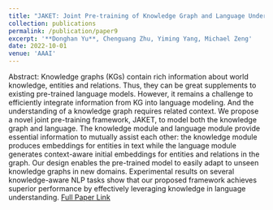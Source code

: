 ```yaml
---
title: "JAKET: Joint Pre-training of Knowledge Graph and Language Understanding"
collection: publications
permalink: /publication/paper9
excerpt: '**Donghan Yu**, Chenguang Zhu, Yiming Yang, Michael Zeng'
date: 2022-10-01
venue: 'AAAI'
---
```


Abstract: Knowledge graphs (KGs) contain rich information about world knowledge, entities and relations. Thus, they can be great supplements to existing pre-trained language models. However, it remains a challenge to efficiently integrate information from KG into language modeling. And the understanding of a knowledge graph requires related context. We propose a novel joint pre-training framework, JAKET, to model both the knowledge graph and language. The knowledge module and language module provide essential information to mutually assist each other: the knowledge module produces embeddings for entities in text while the language module generates context-aware initial embeddings for entities and relations in the graph. Our design enables the pre-trained model to easily adapt to unseen knowledge graphs in new domains. Experimental results on several knowledge-aware NLP tasks show that our proposed framework achieves superior performance by effectively leveraging knowledge in language understanding. [Full Paper Link](https://arxiv.org/abs/2010.00796)
